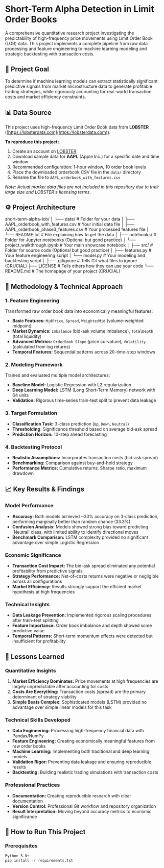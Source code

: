 # Short-Term Alpha Detection in Limit Order Books

A comprehensive quantitative research project investigating the predictability of high-frequency price movements using Limit Order Book (LOB) data. This project implements a complete pipeline from raw data processing and feature engineering to machine learning modeling and strategic backtesting with transaction costs.

## 🎯 Project Goal

To determine if machine learning models can extract statistically significant predictive signals from market microstructure data to generate profitable trading strategies, while rigorously accounting for real-world transaction costs and market efficiency constraints.

## 📊 Data Source

This project uses high-frequency Limit Order Book data from **LOBSTER** ([https://lobsterdata.com](https://lobsterdata.com)).

**To reproduce this project:**
1.  Create an account on [LOBSTER](https://lobsterdata.com)
2.  Download sample data for **AAPL** (Apple Inc.) for a specific date and time window
3.  Recommended configuration: 1-hour window, 10 order book levels
4.  Place the downloaded orderbook CSV file in the `data/` directory
5.  Rename the file to `AAPL_orderbook_with_features.csv`

*Note: Actual market data files are not included in this repository due to their large size and LOBSTER's licensing terms.*

## ⚙️ Project Architecture

short-term-alpha-lob/
│
├── data/                   # Folder for your data
│   ├── AAPL_orderbook_with_features.csv   # Your initial data file
│   ├── AAPL_orderbook_phase3_features.csv # Your processed features file
│   └── README.txt          # File explaining how to get the data
│
├── notebooks/              # Folder for Jupyter notebooks (Optional but good practice)
│   └── project_walkthrough.ipynb  # Your main showcase notebook
│
├── src/                    # Folder for source code (Optional but good practice)
│   ├── features.py         # Your feature engineering script
│   └── model.py            # Your modeling and backtesting script
│
├── .gitignore              # Tells Git what files to ignore (CRUCIAL)
├── LICENSE                 # Tells others how they can use your code
└── README.md               # The homepage of your project (CRUCIAL)



## 🔬 Methodology & Technical Approach

### 1. Feature Engineering
Transformed raw order book data into economically meaningful features:
- **Basic Features:** `MidPrice`, `Spread`, `WeightedMid` (volume-weighted midpoint)
- **Market Dynamics:** `Imbalance` (bid-ask volume imbalance), `TotalDepth` (total liquidity)
- **Advanced Metrics:** `OrderBook Slope` (price curvature), `Volatility` (calculated from log returns)
- **Temporal Features:** Sequential patterns across 20-time-step windows

### 2. Modeling Framework
Trained and evaluated multiple model architectures:
- **Baseline Model:** Logistic Regression with L2 regularization
- **Deep Learning Model:** LSTM (Long Short-Term Memory) network with 64 units
- **Validation:** Rigorous time-series train-test split to prevent data leakage

### 3. Target Formulation
- **Classification Task:** 3-class prediction (`Up`, `Down`, `Neutral`)
- **Thresholding:** Significance threshold based on average bid-ask spread
- **Prediction Horizon:** 10-step ahead forecasting

### 4. Backtesting Protocol
- **Realistic Assumptions:** Incorporates transaction costs (bid-ask spread)
- **Benchmarking:** Comparison against buy-and-hold strategy
- **Performance Metrics:** Cumulative returns, Sharpe ratio, maximum drawdown

## 📈 Key Results & Findings

### Model Performance
- **Accuracy:** Both models achieved ~33% accuracy on 3-class prediction, performing marginally better than random chance (33.3%)
- **Confusion Analysis:** Models showed strong bias toward predicting 'Neutral' class, with limited ability to identify directional moves
- **Benchmark Comparison:** LSTM complexity provided no significant advantage over simple Logistic Regression

### Economic Significance
- **Transaction Cost Impact:** The bid-ask spread eliminated any potential profitability from predictive signals
- **Strategy Performance:** Net-of-costs returns were negative or negligible across all configurations
- **Market Efficiency:** Results strongly support the efficient market hypothesis at high frequencies

### Technical Insights
- **Data Leakage Prevention:** Implemented rigorous scaling procedures after train-test splitting
- **Feature Importance:** Order book imbalance and depth showed some predictive value
- **Temporal Patterns:** Short-term momentum effects were detected but insufficient for profitability

## 🧠 Lessons Learned

### Quantitative Insights
1.  **Market Efficiency Dominates:** Price movements at high frequencies are largely unpredictable after accounting for costs
2.  **Costs Are Everything:** Transaction costs (spread) are the primary determinant of strategy viability
3.  **Simple Beats Complex:** Sophisticated models (LSTM) provided no advantage over simple linear models for this task

### Technical Skills Developed
- **Data Engineering:** Processing high-frequency financial data with Pandas/NumPy
- **Feature Engineering:** Creating economically meaningful features from raw order books
- **Machine Learning:** Implementing both traditional and deep learning models
- **Validation Rigor:** Preventing data leakage and ensuring reproducible results
- **Backtesting:** Building realistic trading simulations with transaction costs

### Professional Practices
- **Documentation:** Creating reproducible research with clear documentation
- **Version Control:** Professional Git workflow and repository organization
- **Result Interpretation:** Moving beyond accuracy metrics to economic significance

## 🚀 How to Run This Project

### Prerequisites
```bash
Python 3.8+
pip install -r requirements.txt
